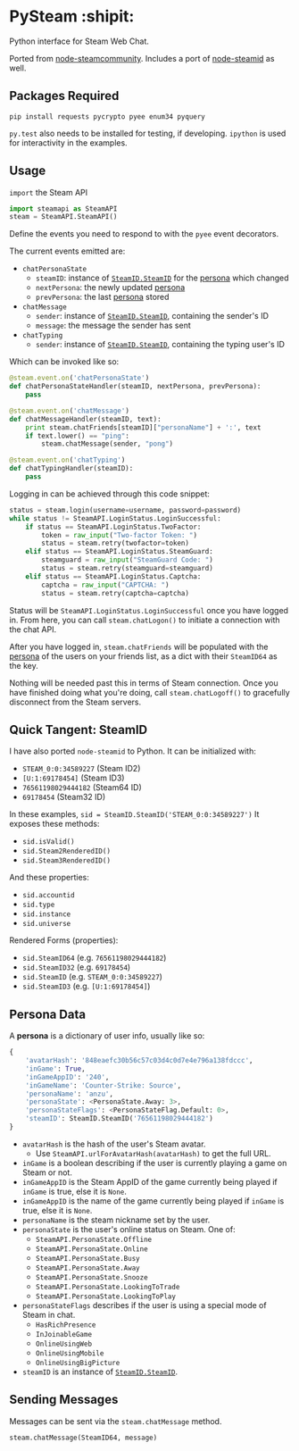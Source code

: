 # PySteam :shipit:

Python interface for Steam Web Chat.

Ported from [node-steamcommunity](https://github.com/DoctorMcKay/node-steamcommunity).
Includes a port of [node-steamid](https://github.com/DoctorMcKay/node-steamid) as well.

## Packages Required

    pip install requests pycrypto pyee enum34 pyquery

`py.test` also needs to be installed for testing, if developing.
`ipython` is used for interactivity in the examples.

## Usage

`import` the Steam API

```python
import steamapi as SteamAPI
steam = SteamAPI.SteamAPI()
```

Define the events you need to respond to with the `pyee` event decorators.

The current events emitted are:

* `chatPersonaState`
    - `steamID`: instance of [`SteamID.SteamID`](#quick-tangent-steamid) for the [persona](#persona-data) which changed
    - `nextPersona`: the newly updated [persona](#persona-data)
    - `prevPersona`: the last [persona](#persona-data) stored
* `chatMessage`
    - `sender`: instance of [`SteamID.SteamID`](#quick-tangent-steamid), containing the sender's ID
    - `message`: the message the sender has sent
* `chatTyping`
    - `sender`: instance of [`SteamID.SteamID`](#quick-tangent-steamid), containing the typing user's ID

Which can be invoked like so:

```python
@steam.event.on('chatPersonaState')
def chatPersonaStateHandler(steamID, nextPersona, prevPersona):
    pass

@steam.event.on('chatMessage')
def chatMessageHandler(steamID, text):
    print steam.chatFriends[steamID]["personaName"] + ':', text
    if text.lower() == "ping":
        steam.chatMessage(sender, "pong")

@steam.event.on('chatTyping')
def chatTypingHandler(steamID):
    pass
```

Logging in can be achieved through this code snippet:

```python
status = steam.login(username=username, password=password)
while status != SteamAPI.LoginStatus.LoginSuccessful:
    if status == SteamAPI.LoginStatus.TwoFactor:
        token = raw_input("Two-factor Token: ")
        status = steam.retry(twofactor=token)
    elif status == SteamAPI.LoginStatus.SteamGuard:
        steamguard = raw_input("SteamGuard Code: ")
        status = steam.retry(steamguard=steamguard)
    elif status == SteamAPI.LoginStatus.Captcha:
        captcha = raw_input("CAPTCHA: ")
        status = steam.retry(captcha=captcha)
```

Status will be `SteamAPI.LoginStatus.LoginSuccessful` once you have logged in.
From here, you can call `steam.chatLogon()` to initiate a connection with the chat API.

After you have logged in, `steam.chatFriends` will be populated with the [persona](#persona-data) of the users on your friends list, as a dict with their `SteamID64` as the key.

Nothing will be needed past this in terms of Steam connection.
Once you have finished doing what you're doing, call `steam.chatLogoff()` to gracefully disconnect from the Steam servers.


## Quick Tangent: SteamID

I have also ported `node-steamid` to Python. It can be initialized with:

* `STEAM_0:0:34589227` (Steam ID2)
* `[U:1:69178454]` (Steam ID3)
* `76561198029444182` (Steam64 ID)
* `69178454` (Steam32 ID)

In these examples, `sid = SteamID.SteamID('STEAM_0:0:34589227')`
It exposes these methods:

* `sid.isValid()`
* `sid.Steam2RenderedID()`
* `sid.Steam3RenderedID()`

And these properties:

* `sid.accountid`
* `sid.type`
* `sid.instance`
* `sid.universe`

Rendered Forms (properties):

* `sid.SteamID64` (e.g. `76561198029444182`)
* `sid.SteamID32` (e.g. `69178454`)
* `sid.SteamID` (e.g. `STEAM_0:0:34589227`)
* `sid.SteamID3` (e.g. `[U:1:69178454]`)

## Persona Data

A **persona** is a dictionary of user info, usually like so:

```python
{
    'avatarHash': '848eaefc30b56c57c03d4c0d7e4e796a138fdccc',
    'inGame': True,
    'inGameAppID': '240',
    'inGameName': 'Counter-Strike: Source',
    'personaName': 'anzu',
    'personaState': <PersonaState.Away: 3>,
    'personaStateFlags': <PersonaStateFlag.Default: 0>,
    'steamID': SteamID.SteamID('76561198029444182')
}
```

* `avatarHash` is the hash of the user's Steam avatar.
    * Use `SteamAPI.urlForAvatarHash(avatarHash)` to get the full URL.
* `inGame` is a boolean describing if the user is currently playing a game on Steam or not.
* `inGameAppID` is the Steam AppID of the game currently being played if `inGame` is true, else it is `None`.
* `inGameAppID` is the name of the game currently being played if `inGame` is true, else it is `None`.
* `personaName` is the steam nickname set by the user.
* `personaState` is the user's online status on Steam. One of:
    * `SteamAPI.PersonaState.Offline`
    * `SteamAPI.PersonaState.Online`
    * `SteamAPI.PersonaState.Busy`
    * `SteamAPI.PersonaState.Away`
    * `SteamAPI.PersonaState.Snooze`
    * `SteamAPI.PersonaState.LookingToTrade`
    * `SteamAPI.PersonaState.LookingToPlay`
* `personaStateFlags` describes if the user is using a special mode of Steam in chat.
    * `HasRichPresence`
    * `InJoinableGame`
    * `OnlineUsingWeb`
    * `OnlineUsingMobile`
    * `OnlineUsingBigPicture`
* `steamID` is an instance of [`SteamID.SteamID`](#quick-tangent-steamid).


## Sending Messages

Messages can be sent via the `steam.chatMessage` method.

```python
steam.chatMessage(SteamID64, message)
```